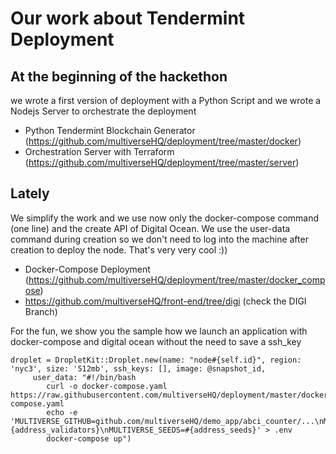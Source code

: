 # Our work about Tendermint Deployment

## At the beginning of the hackethon

 we wrote a first version of deployment with a Python Script and we wrote a Nodejs Server to orchestrate the deployment 
- Python Tendermint Blockchain Generator (https://github.com/multiverseHQ/deployment/tree/master/docker)
- Orchestration Server with Terraform (https://github.com/multiverseHQ/deployment/tree/master/server)


## Lately

We simplify the work and we use now only the docker-compose command (one line) and the create API of Digital Ocean. We use the user-data command during creation so we don't need to log into the machine after creation to deploy the node. That's very very cool :)) 

- Docker-Compose Deployment (https://github.com/multiverseHQ/deployment/tree/master/docker_compose)
- https://github.com/multiverseHQ/front-end/tree/digi (check the DIGI Branch)

For the fun, we show you the sample how we launch an application with docker-compose and digital ocean without the need to save a ssh_key

```
droplet = DropletKit::Droplet.new(name: "node#{self.id}", region: 'nyc3', size: '512mb', ssh_keys: [], image: @snapshot_id,
     user_data: "#!/bin/bash
        curl -o docker-compose.yaml https://raw.githubusercontent.com/multiverseHQ/deployment/master/docker_compose/docker-compose.yaml 
        echo -e 'MULTIVERSE_GITHUB=github.com/multiverseHQ/demo_app/abci_counter/...\nMULTIVERSE_COMMAND=abci_counter\nMULTIVERSE_VALIDATORS=#{address_validators}\nMULTIVERSE_SEEDS=#{address_seeds}' > .env
        docker-compose up")
```